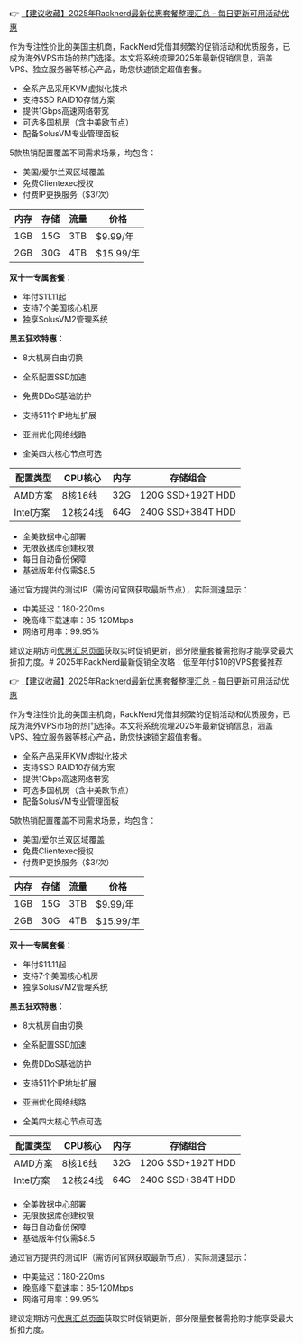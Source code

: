 
👉 [【建议收藏】2025年Racknerd最新优惠套餐整理汇总 - 每日更新可用活动优惠](https://bit.ly/Rack_Nerd)

作为专注性价比的美国主机商，RackNerd凭借其频繁的促销活动和优质服务，已成为海外VPS市场的热门选择。本文将系统梳理2025年最新促销信息，涵盖VPS、独立服务器等核心产品，助您快速锁定超值套餐。

- 全系产品采用KVM虚拟化技术
- 支持SSD RAID10存储方案
- 提供1Gbps高速网络带宽
- 可选多国机房（含中美欧节点）
- 配备SolusVM专业管理面板

5款热销配置覆盖不同需求场景，均包含：
- 美国/爱尔兰双区域覆盖
- 免费Clientexec授权
- 付费IP更换服务（$3/次）

| 内存 | 存储 | 流量 | 价格  |
|------|-----|------|-------|
| 1GB  | 15G | 3TB  | $9.99/年 |
| 2GB  | 30G | 4TB  | $15.99/年 |

**双十一专属套餐**：
- 年付$11.11起
- 支持7个美国核心机房
- 独享SolusVM2管理系统

**黑五狂欢特惠**：
- 8大机房自由切换
- 全系配置SSD加速
- 免费DDoS基础防护

- 支持511个IP地址扩展
- 亚洲优化网络线路
- 全美四大核心节点可选

| 配置类型 | CPU核心 | 内存 | 存储组合       |
|----------|---------|------|----------------|
| AMD方案  | 8核16线 | 32G  | 120G SSD+192T HDD |
| Intel方案| 12核24线| 64G  | 240G SSD+384T HDD |

- 全美数据中心部署
- 无限数据库创建权限
- 每日自动备份保障
- 基础版年付仅需$8.5

通过官方提供的测试IP（需访问官网获取最新节点），实际测速显示：
- 中美延迟：180-220ms
- 晚高峰下载速率：85-120Mbps
- 网络可用率：99.95%

建议定期访问[优惠汇总页面](https://bit.ly/Rack_Nerd)获取实时促销更新，部分限量套餐需抢购才能享受最大折扣力度。# 2025年RackNerd最新促销全攻略：低至年付$10的VPS套餐推荐

👉 [【建议收藏】2025年Racknerd最新优惠套餐整理汇总 - 每日更新可用活动优惠](https://bit.ly/Rack_Nerd)

作为专注性价比的美国主机商，RackNerd凭借其频繁的促销活动和优质服务，已成为海外VPS市场的热门选择。本文将系统梳理2025年最新促销信息，涵盖VPS、独立服务器等核心产品，助您快速锁定超值套餐。

- 全系产品采用KVM虚拟化技术
- 支持SSD RAID10存储方案
- 提供1Gbps高速网络带宽
- 可选多国机房（含中美欧节点）
- 配备SolusVM专业管理面板

5款热销配置覆盖不同需求场景，均包含：
- 美国/爱尔兰双区域覆盖
- 免费Clientexec授权
- 付费IP更换服务（$3/次）

| 内存 | 存储 | 流量 | 价格  |
|------|-----|------|-------|
| 1GB  | 15G | 3TB  | $9.99/年 |
| 2GB  | 30G | 4TB  | $15.99/年 |

**双十一专属套餐**：
- 年付$11.11起
- 支持7个美国核心机房
- 独享SolusVM2管理系统

**黑五狂欢特惠**：
- 8大机房自由切换
- 全系配置SSD加速
- 免费DDoS基础防护

- 支持511个IP地址扩展
- 亚洲优化网络线路
- 全美四大核心节点可选

| 配置类型 | CPU核心 | 内存 | 存储组合       |
|----------|---------|------|----------------|
| AMD方案  | 8核16线 | 32G  | 120G SSD+192T HDD |
| Intel方案| 12核24线| 64G  | 240G SSD+384T HDD |

- 全美数据中心部署
- 无限数据库创建权限
- 每日自动备份保障
- 基础版年付仅需$8.5

通过官方提供的测试IP（需访问官网获取最新节点），实际测速显示：
- 中美延迟：180-220ms
- 晚高峰下载速率：85-120Mbps
- 网络可用率：99.95%

建议定期访问[优惠汇总页面](https://bit.ly/Rack_Nerd)获取实时促销更新，部分限量套餐需抢购才能享受最大折扣力度。
